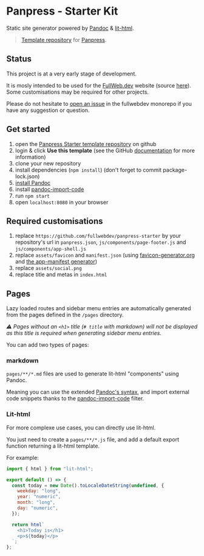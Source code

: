 # Panpress - Starter Kit

Static site generator powered by [Pandoc](https://pandoc.org/) & [lit-html](https://lit-html.polymer-project.org/).

> [Template repository](https://docs.github.com/en/github/creating-cloning-and-archiving-repositories/creating-a-repository-from-a-template) for [Panpress](https://www.npmjs.com/package/@panpress/cli).

## Status

This project is at a very early stage of development.

It is mosly intended to be used for the [FullWeb.dev](https://fullweb.dev) website (source [here](https://github.com/fullwebdev/fullwebdev/tree/master/docs)). Some customisations may be required for other projects.

Please do not hesitate to [open an issue](https://github.com/fullwebdev/fullwebdev/issues/new) in the fullwebdev monorepo if you have any suggestion or question.

## Get started

1. open the [Panpress Starter template repository](https://github.com/fullwebdev/panpress-starter) on github
2. login & click **Use this template** (see the GitHub [documentation](https://docs.github.com/en/github/creating-cloning-and-archiving-repositories/creating-a-repository-from-a-template) for more information)
3. clone your new repository
4. install dependencies (`npm install`) (don't forget to commit package-lock.json)
5. [install Pandoc](https://pandoc.org/installing.html)
6. install [pandoc-import-code](https://github.com/noelmace/pandoc-import-code)
7. run `npm start`
8. open `localhost:8080` in your browser

## Required customisations

1. replace `https://github.com/fullwebdev/panpress-starter` by your repository's url in `panpress.json`, `js/components/page-footer.js` and `js/components/app-shell.js`
2. replace `assets/favicon` and `manifest.json` (using [favicon-generator.org](https://www.favicon-generator.org) and [the app-manifest generator](https://app-manifest.firebaseapp.com/))
3. replace `assets/social.png`
4. replace title and metas in `index.html`

## Pages

Lazy loaded routes and sidebar menu entries are automatically generated from the pages defined in the `/pages` directory.

_:warning: Pages without an `<h1>` title (`# title` with markdown) will not be displayed as this title is required when generating sidebar menu entries._

You can add two types of pages:

### markdown

`pages/**/*.md` files are used to generate lit-html "components" using Pandoc.

Meaning you can use the extended [Pandoc's syntax](https://pandoc.org/MANUAL.html#pandocs-markdown), and import external code snippets thanks to the [pandoc-import-code](https://github.com/noelmace/pandoc-import-code) filter.

### Lit-html

For more complexe use cases, you can directly use lit-html.

You just need to create a `pages/**/*.js` file, and add a default export function returning a lit-html template.

For example:

```js
import { html } from "lit-html";

export default () => {
  const today = new Date().toLocaleDateString(undefined, {
    weekday: "long",
    year: "numeric",
    month: "long",
    day: "numeric",
  });

  return html`
    <h1>Today is</h1>
    <p>${today}</p>
  `;
};
```
